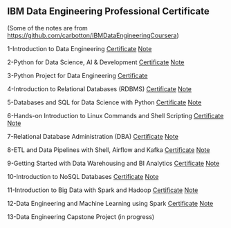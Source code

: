 ## IBM Data Engineering Professional Certificate

(Some of the notes are from https://github.com/carbotton/IBMDataEngineeringCoursera)

1-Introduction to Data Engineering [Certificate](https://coursera.org/share/70c13833cae92619984eff3c524cd152) [Note](https://github.com/carbotton/IBMDataEngineeringCoursera/blob/main/1.Introduction-to-Data-Engineering/1._introduction_to_data_engineering.pdf)

2-Python for Data Science, AI & Development [Certificate](https://coursera.org/share/433c1d95b6f3f9c372a1652ddda3055e)  [Note](https://github.com/carbotton/IBMDataEngineeringCoursera/blob/main/2.Python-for-Data-Science-AI-and-Development/2._python_for_data_science_ai__development.pdf)

3-Python Project for Data Engineering [Certificate](https://coursera.org/share/4232edcb2c2ef2187af27fbd925c9bd0) 

4-Introduction to Relational Databases (RDBMS) [Certificate](https://coursera.org/share/57a5ae10e9ddcacb57c78e0a5c812f93) [Note](https://github.com/carbotton/IBMDataEngineeringCoursera/blob/main/4.Intro-to-Relational-Databases/4._introduction_to_relational_databases_(rdbms).pdf)

5-Databases and SQL for Data Science with Python [Certificate](https://coursera.org/share/51e7df85eb1c6ff62955953f6768b9ef) [Note]()

6-Hands-on Introduction to Linux Commands and Shell Scripting [Certificate](https://coursera.org/share/556e49ef95022c4967b46fc7fb5466ad) [Note]()

7-Relational Database Administration (DBA) [Certificate](https://coursera.org/share/27696a03a3f7670c1512f6eb008b44b0) [Note]()

8-ETL and Data Pipelines with Shell, Airflow and Kafka [Certificate](https://coursera.org/share/0ee64bc932fd59711187d2fc120e3abe) [Note]()

9-Getting Started with Data Warehousing and BI Analytics [Certificate](https://coursera.org/share/07547b7c2f1c96e58d989db13fe3b9e4) [Note]()

10-Introduction to NoSQL Databases [Certificate](https://coursera.org/share/418987686631649ab4f9f1775c952f01) [Note](https://github.com/carbotton/IBMDataEngineeringCoursera/blob/main/6.Introduction-to-NoSQL-Databases/6._introduction_to_nosql_databases.pdf)

11-Introduction to Big Data with Spark and Hadoop [Certificate](https://coursera.org/share/6c954c0b55fc77169346fb233eca7d71) [Note](https://github.com/carbotton/IBMDataEngineeringCoursera/blob/main/7.%20Introduction-to-Big-Data-with-Spark-and-Hadoop/7._introduction_to_big_data_with_spark_and_hadoop.pdf)

12-Data Engineering and Machine Learning using Spark [Certificate](https://coursera.org/share/64518309cb5125b6b7c96cb0a282372a) [Note]()

13-Data Engineering Capstone Project (in progress)
